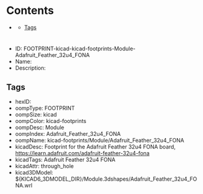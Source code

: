 



Contents
========

* [](#)
	* [Tags](#tags)

# 

- ID: FOOTPRINT-kicad-kicad-footprints-Module-Adafruit_Feather_32u4_FONA
- Name: 
- Description: 

## Tags

- hexID: 
- oompType: FOOTPRINT
- oompSize: kicad
- oompColor: kicad-footprints
- oompDesc: Module
- oompIndex: Adafruit_Feather_32u4_FONA
- oompName: kicad-footprints/Module/Adafruit_Feather_32u4_FONA
- kicadDesc: Footprint for the Adafruit Feather 32u4 FONA board, https://learn.adafruit.com/adafruit-feather-32u4-fona
- kicadTags: Adafruit Feather 32u4 FONA
- kicadAttr: through_hole
- kicad3DModel: ${KICAD6_3DMODEL_DIR}/Module.3dshapes/Adafruit_Feather_32u4_FONA.wrl
